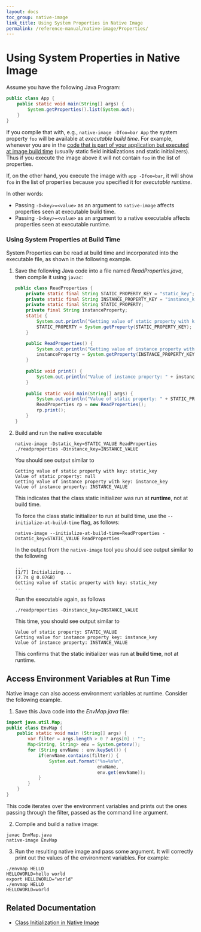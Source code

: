 ```yaml
---
layout: docs
toc_group: native-image
link_title: Using System Properties in Native Image
permalink: /reference-manual/native-image/Properties/
---
```


# Using System Properties in Native Image

Assume you have the following Java Program:
```java
public class App {
    public static void main(String[] args) {
        System.getProperties().list(System.out);
    }
}
```
If you compile that with, e.g., `native-image -Dfoo=bar App` the system property `foo` will be available at *executable build time*.
For example, whenever you are in the [code that is part of your application but executed at image build time](http://www.graalvm.org/sdk/javadoc/org/graalvm/nativeimage/ImageInfo.html#inImageBuildtimeCode--) (usually static field initializations and static initializers).
Thus if you execute the image above it will not contain `foo` in the list of properties.

If, on the other hand, you execute the image with `app -Dfoo=bar`, it will show `foo` in the list of properties because you specified it for *executable runtime*.

In other words:
* Passing `-D<key>=<value>` as an argument to `native-image` affects properties seen at executable build time.
* Passing `-D<key>=<value>` as an argument to a native executable affects properties seen at executable runtime.

### Using System Properties at Build Time
System Properties can be read at build time and incorporated into the executable file, as shown in the following example.

1. Save the following Java code into a file named _ReadProperties.java_, then compile it using `javac`:

    ```java
    public class ReadProperties {
        private static final String STATIC_PROPERTY_KEY = "static_key";
        private static final String INSTANCE_PROPERTY_KEY = "instance_key";
        private static final String STATIC_PROPERTY;
        private final String instanceProperty;
        static {
            System.out.println("Getting value of static property with key: " + STATIC_PROPERTY_KEY);
            STATIC_PROPERTY = System.getProperty(STATIC_PROPERTY_KEY);
        }
    
        public ReadProperties() {
            System.out.println("Getting value of instance property with key: " + INSTANCE_PROPERTY_KEY);
            instanceProperty = System.getProperty(INSTANCE_PROPERTY_KEY);
        }
        
        public void print() {      
            System.out.println("Value of instance property: " + instanceProperty);
        } 
        
        public static void main(String[] args) {
            System.out.println("Value of static property: " + STATIC_PROPERTY);
            ReadProperties rp = new ReadProperties();
            rp.print();
        }   
    }
    ```

2. Build and run the native executable

    ```shell
    native-image -Dstatic_key=STATIC_VALUE ReadProperties
    ./readproperties -Dinstance_key=INSTANCE_VALUE
    ```

    You should see output similar to

    ```
    Getting value of static property with key: static_key
    Value of static property: null
    Getting value of instance property with key: instance_key
    Value of instance property: INSTANCE_VALUE
    ```

    This indicates that the class static initializer was run at **runtime**, not at build time.

    To force the class static initializer to run at build time, use the `--initialize-at-build-time` flag, as follows:

    ```shell
    native-image --initialize-at-build-time=ReadProperties -Dstatic_key=STATIC_VALUE ReadProperties
    ```

    In the output from the `native-image` tool you should see output similar to the following

    ```
    ...
    [1/7] Initializing...                                            (7.7s @ 0.07GB)
    Getting value of static property with key: static_key
    ...
    ```
    Run the executable again, as follows

    ```shell
    ./readproperties -Dinstance_key=INSTANCE_VALUE
    ```

    This time, you should see output similar to 

    ```
    Value of static property: STATIC_VALUE
    Getting value for instance property key: instance_key
    Value of instance property: INSTANCE_VALUE
    ```

    This confirms that the static initializer was run at **build time**, not at runtime.


## Access Environment Variables at Run Time

Native image can also access environment variables at runtime.
Consider the following example.

1. Save this Java code into the _EnvMap.java_ file:

  ```java
  import java.util.Map;
  public class EnvMap {
      public static void main (String[] args) {
          var filter = args.length > 0 ? args[0] : "";
          Map<String, String> env = System.getenv();
          for (String envName : env.keySet()) {
              if(envName.contains(filter)) {
                  System.out.format("%s=%s%n",
                                    envName,
                                    env.get(envName));
              }
          }
      }
  }
  ```

  This code iterates over the environment variables and prints out the ones passing through the filter, passed as the command line argument.

2. Compile and build a native image:

  ```shell
  javac EnvMap.java
  native-image EnvMap
  ```

3. Run the resulting native image and pass some argument. It will correctly print out the values of the environment variables. For example:

  ```shell
  ./envmap HELLO
  HELLOWORLD=hello world
  export HELLOWORLD="world"
  ./envmap HELLO
  HELLOWORLD=world
  ```
## Related Documentation
* [Class Initialization in Native Image](ClassInitialization.md)